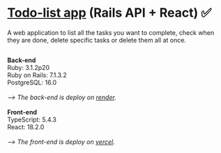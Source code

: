 # [Todo-list app](https://lucie-pl-todo-list-app.vercel.app/) (Rails API + React) ✅ 

A web application to list all the tasks you want to complete, check when they are done, delete specific tasks or delete them all at once.

##
**Back-end**
<br>
Ruby: 3.1.2p20
<br>
Ruby on Rails: 7.1.3.2
<br>
PostgreSQL: 16.0
<br><br>
_--> The back-end is deploy on [render](https://render.com)._
<br><br>
**Front-end**
<br>
TypeScript: 5.4.3
<br>
React: 18.2.0
<br><br>
_--> The front-end is deploy on [vercel](https://vercel.com)._
